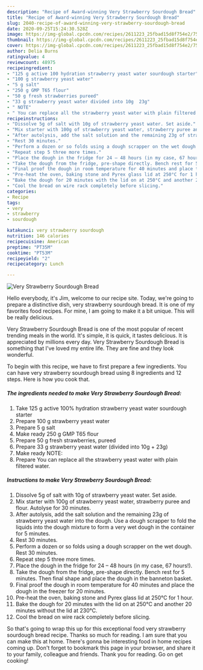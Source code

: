 ```yaml
---
description: "Recipe of Award-winning Very Strawberry Sourdough Bread"
title: "Recipe of Award-winning Very Strawberry Sourdough Bread"
slug: 2040-recipe-of-award-winning-very-strawberry-sourdough-bread
date: 2020-09-25T15:24:30.528Z
image: https://img-global.cpcdn.com/recipes/2611223_25fbad15d8f754e2/751x532cq70/very-strawberry-sourdough-bread-recipe-main-photo.jpg
thumbnail: https://img-global.cpcdn.com/recipes/2611223_25fbad15d8f754e2/751x532cq70/very-strawberry-sourdough-bread-recipe-main-photo.jpg
cover: https://img-global.cpcdn.com/recipes/2611223_25fbad15d8f754e2/751x532cq70/very-strawberry-sourdough-bread-recipe-main-photo.jpg
author: Delia Burns
ratingvalue: 4
reviewcount: 48975
recipeingredient:
- "125 g active 100 hydration strawberry yeast water sourdough starter"
- "100 g strawberry yeast water"
- "5 g salt"
- "250 g GMP T65 flour"
- "50 g fresh strawberries pureed"
- "33 g strawberry yeast water divided into 10g  23g"
- " NOTE"
- " You can replace all the strawberry yeast water with plain filtered water"
recipeinstructions:
- "Dissolve 5g of salt with 10g of strawberry yeast water. Set aside."
- "Mix starter with 100g of strawberry yeast water, strawberry puree and flour. Autolyse for 30 minutes."
- "After autolysis, add the salt solution and the remaining 23g of strawberry yeast water into the dough. Use a dough scrapper to fold the liquids into the dough mixture to form a very wet dough in the container for 5 minutes."
- "Rest 30 minutes."
- "Perform a dozen or so folds using a dough scrapper on the wet dough. Rest 30 minutes."
- "Repeat step 5 three more times."
- "Place the dough in the fridge for 24 – 48 hours (in my case, 67 hours!)."
- "Take the dough from the fridge, pre-shape directly. Bench rest for 5 minutes. Then final shape and place the dough in the banneton basket."
- "Final proof the dough in room temperature for 40 minutes and place the dough in the freezer for 20 minutes."
- "Pre-heat the oven, baking stone and Pyrex glass lid at 250°C for 1 hour."
- "Bake the dough for 20 minutes with the lid on at 250°C and another 20 minutes without the lid at 230°C."
- "Cool the bread on wire rack completely before slicing."
categories:
- Recipe
tags:
- very
- strawberry
- sourdough

katakunci: very strawberry sourdough 
nutrition: 146 calories
recipecuisine: American
preptime: "PT35M"
cooktime: "PT53M"
recipeyield: "2"
recipecategory: Lunch

---
```



![Very Strawberry Sourdough Bread](https://img-global.cpcdn.com/recipes/2611223_25fbad15d8f754e2/751x532cq70/very-strawberry-sourdough-bread-recipe-main-photo.jpg)

Hello everybody, it's Jim, welcome to our recipe site. Today, we're going to prepare a distinctive dish, very strawberry sourdough bread. It is one of my favorites food recipes. For mine, I am going to make it a bit unique. This will be really delicious.



Very Strawberry Sourdough Bread is one of the most popular of recent trending meals in the world. It's simple, it is quick, it tastes delicious. It is appreciated by millions every day. Very Strawberry Sourdough Bread is something that I've loved my entire life. They are fine and they look wonderful.


To begin with this recipe, we have to first prepare a few ingredients. You can have very strawberry sourdough bread using 8 ingredients and 12 steps. Here is how you cook that.

<!--inarticleads1-->

##### The ingredients needed to make Very Strawberry Sourdough Bread:

1. Take 125 g active 100% hydration strawberry yeast water sourdough starter
1. Prepare 100 g strawberry yeast water
1. Prepare 5 g salt
1. Make ready 250 g GMP T65 flour
1. Prepare 50 g fresh strawberries, pureed
1. Prepare 33 g strawberry yeast water (divided into 10g + 23g)
1. Make ready  NOTE:
1. Prepare  You can replace all the strawberry yeast water with plain filtered water.




<!--inarticleads2-->

##### Instructions to make Very Strawberry Sourdough Bread:

1. Dissolve 5g of salt with 10g of strawberry yeast water. Set aside.
1. Mix starter with 100g of strawberry yeast water, strawberry puree and flour. Autolyse for 30 minutes.
1. After autolysis, add the salt solution and the remaining 23g of strawberry yeast water into the dough. Use a dough scrapper to fold the liquids into the dough mixture to form a very wet dough in the container for 5 minutes.
1. Rest 30 minutes.
1. Perform a dozen or so folds using a dough scrapper on the wet dough. Rest 30 minutes.
1. Repeat step 5 three more times.
1. Place the dough in the fridge for 24 – 48 hours (in my case, 67 hours!).
1. Take the dough from the fridge, pre-shape directly. Bench rest for 5 minutes. Then final shape and place the dough in the banneton basket.
1. Final proof the dough in room temperature for 40 minutes and place the dough in the freezer for 20 minutes.
1. Pre-heat the oven, baking stone and Pyrex glass lid at 250°C for 1 hour.
1. Bake the dough for 20 minutes with the lid on at 250°C and another 20 minutes without the lid at 230°C.
1. Cool the bread on wire rack completely before slicing.




So that's going to wrap this up for this exceptional food very strawberry sourdough bread recipe. Thanks so much for reading. I am sure that you can make this at home. There's gonna be interesting food in home recipes coming up. Don't forget to bookmark this page in your browser, and share it to your family, colleague and friends. Thank you for reading. Go on get cooking!

